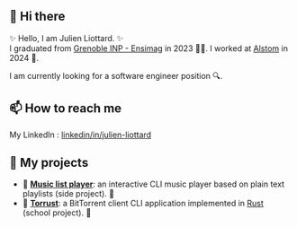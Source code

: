 ## 👋 Hi there
✨ Hello, I am Julien Liottard. ✨  
I graduated from [Grenoble INP - Ensimag](https://ensimag.grenoble-inp.fr/en) in 2023 👨‍🎓. I worked at [Alstom](https://www.alstom.com/) in 2024 🚆.  

I am currently looking for a software engineer position 🔍.  

## 📫 How to reach me
My LinkedIn : [linkedin/in/julien-liottard](https://www.linkedin.com/in/julien-liottard/)  

## 🔭 My projects
- 🎵  **[Music list player](https://github.com/jliottard/music-list-player)**: an interactive CLI music player based on plain text playlists (side project). 🎵  
- 📩  **[Torrust](https://github.com/BitTorrust/torrust)**: a BitTorrent client CLI application implemented in [Rust](https://www.rust-lang.org) (school project). 📩  
